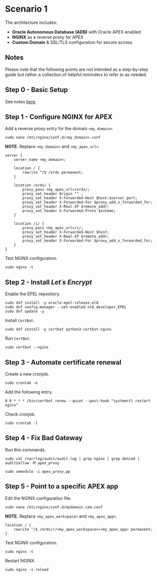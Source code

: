 # Scenario 1

The architecture includes:
- **Oracle Autonomous Database (ADB)** with Oracle APEX enabled
- **NGINX** as a reverse proxy for APEX
- **Custom Domain** & SSL/TLS configuration for secure access

## Notes

Please note that the following points are not intended as a step-by-step guide but rather a collection of helpful reminders to refer to as needed.

## Step 0 - Basic Setup

See notes [here](./basic_setup.md).

## Step 1 - Configure NGINX for APEX

Add a reverse proxy entry for the domain ```<my_domain>```.

```
sudo nano /etc/nginx/conf.d/<my_domain>.conf
```

**NOTE.** Replace ```<my_domain>``` and ```<my_apex_url>```.

```
server {
    server_name <my_domain>;

    location / {
        rewrite ^/$ /ords permanent;
    }

    location /ords/ {
        proxy_pass <my_apex_url>/ords/;
        proxy_set_header Origin "" ;
        proxy_set_header X-Forwarded-Host $host:$server_port;        
        proxy_set_header X-Forwarded-For $proxy_add_x_forwarded_for;        
        proxy_set_header X-Real-IP $remote_addr;
        proxy_set_header X-Forwarded-Proto $scheme;   
    }

    location /i/ {
        proxy_pass <my_apex_url>/i/;
        proxy_set_header X-Forwarded-Host $host;
        proxy_set_header X-Real-IP $remote_addr;
        proxy_set_header X-Forwarded-For $proxy_add_x_forwarded_for;
    }
}
```

Test NGINX configuration.

```
sudo nginx -t 
```

## Step 2 - Install *Let´s Encrypt*

Enable the EPEL repository.

```
sudo dnf install -y oracle-epel-release-el8
sudo dnf config-manager --set-enabled ol8_developer_EPEL
sudo dnf update -y
```

Install ```CertBot```.

```
sudo dnf install -y certbot python3-certbot-nginx
```

Run ```CertBot```.

```
sudo certbot --nginx
```

## Step 3 - Automate certificate renewal

Create a new cronjob.

```
sudo crontab -e
```

Add the following entry.

```
0 0 * * * /bin/certbot renew --quiet --post-hook "systemctl restart nginx"
```

Check cronjob.

```
sudo crontab -l
```

## Step 4 - Fix Bad Gateway 

Run this commands.

```
sudo cat /var/log/audit/audit.log | grep nginx | grep denied | audit2allow -M apex_proxy

sudo semodule -i apex_proxy.pp
```

## Step 5 - Point to a specific APEX app

Edit the NGINX configuration file.

```
sudo nano /etc/nginx/conf.d/mydomain.com.conf
```

**NOTE.** Replace ```<my_apex_workspace>``` and ```<my_apex_app>```.

```
location / {
    rewrite ^/$ /ords/r/<my_apex_workspace>/<my_apex_app> permanent;
}
```

Test NGINX configuration.

```
sudo nginx -t 
```

Restart NGINX.

```
sudo nginx -s reload
```
